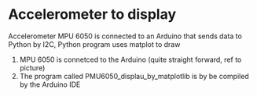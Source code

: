 # Accelerometer to display
Accelerometer MPU 6050 is connected to an Arduino that sends data to Python by I2C, Python program uses matplot to draw
1) MPU 6050 is connetced to the Arduino (quite straight forward, ref to picture)
2) The program called PMU6050_displau_by_matplotlib is by be compiled by the Arduino IDE
